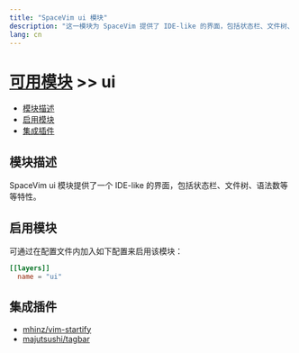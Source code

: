```yaml
---
title: "SpaceVim ui 模块"
description: "这一模块为 SpaceVim 提供了 IDE-like 的界面，包括状态栏、文件树、语法树等等特性。"
lang: cn
---
```


# [可用模块](../) >> ui

<!-- vim-markdown-toc GFM -->

- [模块描述](#模块描述)
- [启用模块](#启用模块)
- [集成插件](#集成插件)

<!-- vim-markdown-toc -->

## 模块描述

SpaceVim ui 模块提供了一个 IDE-like 的界面，包括状态栏、文件树、语法数等等特性。

## 启用模块

可通过在配置文件内加入如下配置来启用该模块：

```toml
[[layers]]
  name = "ui"
```

## 集成插件

- [mhinz/vim-startify](https://github.com/mhinz/vim-startify)
- [majutsushi/tagbar](https://github.com/majutsushi/tagbar)

